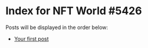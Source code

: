 # Index for NFT World #5426
Posts will be displayed in the order below:

- [Your first post](./001-first.md)

